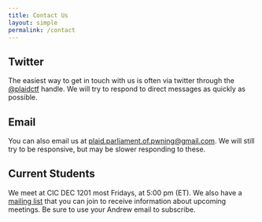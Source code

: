 ```yaml
---
title: Contact Us
layout: simple
permalink: /contact
---
```


## Twitter

The easiest way to get in touch with us is often via twitter through the [@plaidctf](http://twitter.com/plaidctf) handle. We will try to respond to direct messages as quickly as possible.



<!-- Do we want to include this, the email *is* public, but it seems like this might be worth keeping private -->

## Email

You can also email us at [plaid.parliament.of.pwning@gmail.com](mailto:plaid.parliament.of.pwning@gmail.com). We will still try to be responsive, but may be slower responding to these. 

## Current Students

We meet at CIC DEC 1201 most Fridays, at 5:00 pm (ET). We also have a [mailing list](https://lists.andrew.cmu.edu/mailman/listinfo/plaid-parliament-pwning) that you can join to receive information about upcoming meetings. Be sure to use your Andrew email to subscribe.
